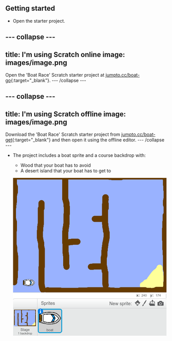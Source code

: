## Getting started

+ Open the starter project.

--- collapse ---
---
title: I'm using Scratch online
image: images/image.png
---
Open the 'Boat Race' Scratch starter project at [jumpto.cc/boat-go](https://scratch.mit.edu/projects/63958014/#editor){:target="_blank"}.
--- /collapse ---

--- collapse ---
---
title: I'm using Scratch offline
image: images/image.png
---
Download the 'Boat Race' Scratch starter project from [jumpto.cc/boat-get](http:jumpto.cc/boat-get){:target="_blank"} and then open it using the offline editor.
--- /collapse ---
	
+ The project includes a boat sprite and a course backdrop with:

	+ Wood that your boat has to avoid
	+ A desert island that your boat has to get to

	![screenshot](images/boat-starter.png) 

